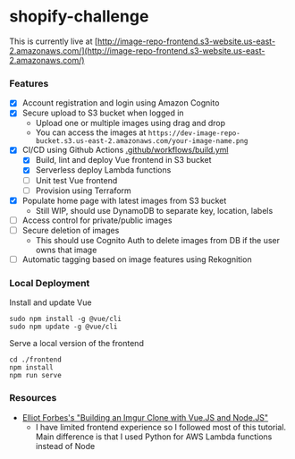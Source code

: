 # shopify-challenge

This is currently live at [http://image-repo-frontend.s3-website.us-east-2.amazonaws.com/](http://image-repo-frontend.s3-website.us-east-2.amazonaws.com/)

### Features

- [x] Account registration and login using Amazon Cognito
- [x] Secure upload to S3 bucket when logged in
  - Upload one or multiple images using drag and drop
  - You can access the images at `https://dev-image-repo-bucket.s3.us-east-2.amazonaws.com/your-image-name.png`
- [x] CI/CD using Github Actions [.github/workflows/build.yml](.github/workflows/build.yml)
  - [x] Build, lint and deploy Vue frontend in S3 bucket
  - [x] Serverless deploy Lambda functions
  - [ ] Unit test Vue frontend
  - [ ] Provision using Terraform
- [x] Populate home page with latest images from S3 bucket
  - Still WIP, should use DynamoDB to separate key, location, labels
- [ ] Access control for private/public images
- [ ] Secure deletion of images
  - This should use Cognito Auth to delete images from DB if the user owns that image
- [ ] Automatic tagging based on image features using Rekognition

### Local Deployment

Install and update Vue

```
sudo npm install -g @vue/cli
sudo npm update -g @vue/cli
```

Serve a local version of the frontend

```
cd ./frontend
npm install
npm run serve
```

### Resources

- [Elliot Forbes's "Building an Imgur Clone with Vue.JS and Node.JS"](https://tutorialedge.net/projects/building-imgur-clone-vuejs-nodejs/)
  - I have limited frontend experience so I followed most of this tutorial. Main difference is that I used Python for AWS Lambda functions instead of Node
